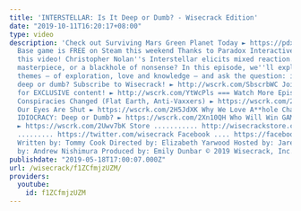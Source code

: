 ```yaml
---
title: 'INTERSTELLAR: Is It Deep or Dumb? - Wisecrack Edition'
date: "2019-10-11T16:20:17+08:00"
type: video
description: 'Check out Surviving Mars Green Planet Today ► https://pdxint.at/2Qfhicp
  Base game is FREE on Steam this weekend Thanks to Paradox Interactive for sponsoring
  this video! Christopher Nolan''s Interstellar elicits mixed reaction. Is it a space
  masterpiece, or a blackhole of nonsense? In this episode, we''ll explore Nolan''s
  themes – of exploration, love and knowledge – and ask the question: is Interstellar
  deep or dumb? Subscribe to Wisecrack! ► http://wscrk.com/SbscrbWC Join WisecrackPLUS
  for EXCLUSIVE content! ► http://wscrk.com/YtWcPls === Watch More Episodes! === How
  Conspiracies Changed (Flat Earth, Anti-Vaxxers) ► https://wscrk.com/2WMNLcc Why
  Our Eyes Are Shut ► https://wscrk.com/2H5JdXK Why We Love A**hole Characters ► https://wscrk.com/2H0Xh68
  IDIOCRACY: Deep or Dumb? ► https://wscrk.com/2Xn10QH Who Will Win GAME OF THRONES
  ► https://wscrk.com/2Uwv7bK Store ........... http://wisecrackstore.com Twitter
  ......... https://twitter.com/wisecrack Facebook .... https://facebook.com/wisecrackedu
  Written by: Tommy Cook Directed by: Elizabeth Yarwood Hosted by: Jared Bauer Edited
  by: Andrew Nishimura Produced by: Emily Dunbar © 2019 Wisecrack, Inc.'
publishdate: "2019-05-18T17:00:07.000Z"
url: /wisecrack/f1ZCfmjzUZM/
providers:
  youtube:
    id: f1ZCfmjzUZM
---
```

